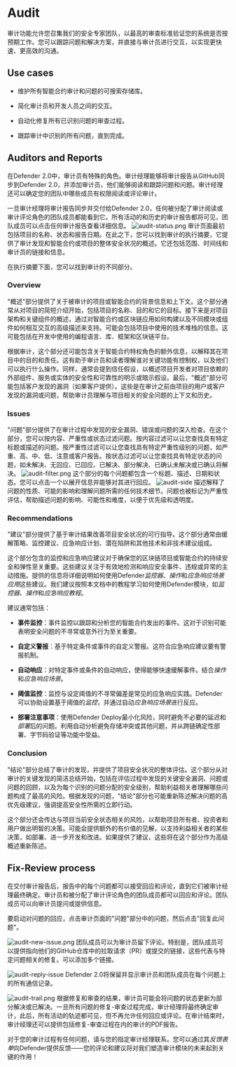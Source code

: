 # Audit
审计功能允许您召集我们的安全专家团队，以最高的审查标准验证您的系统是否按预期工作。您可以跟踪问题和解决方案，并直接与审计员进行交互，以实现更快速、更高效的沟通。

## Use cases
* 维护所有智能合约审计和问题的可搜索存储库。

* 简化审计员和开发人员之间的交互。

* 自动化修复所有已识别问题的审查过程。

* 跟踪审计中识别的所有问题，直到完成。

## Auditors and Reports
在Defender 2.0中，审计员有特殊的角色。审计经理能够将审计报告从GitHub同步到Defender 2.0，并添加审计员，他们能够阅读和跟踪问题和问题。审计经理还可以确定您的团队中哪些成员有权限阅读或评论审计。

一旦审计经理将审计报告同步并交付给Defender 2.0，任何被分配了审计阅读或审计评论角色的团队成员都能看到它。所有活动的和历史的审计报告都将可见，团队成员可以点击任何审计报告查看详细信息。
![audit-status.png](img/audit-status.png)
审计页面最初包括项目的名称、状态和报告日期。在此之下，您可以找到审计的执行摘要，它提供了审计发现和智能合约或项目的整体安全状况的概述。它还包括范围、时间线和审计员的链接和信息。

在执行摘要下面，您可以找到审计的不同部分。

### Overview
"概述"部分提供了关于被审计的项目或智能合约的背景信息和上下文。这个部分通常从对项目的简短介绍开始，包括项目的名称、目的和它的目标。接下来是对项目架构和关键组件的概述，通过对智能合约或区块链应用如何构建以及不同模块或组件如何相互交互的高级描述来支持。可能会包括项目中使用的技术堆栈的信息。这可能包括在开发中使用的编程语言、库、框架和区块链平台。

根据审计，这个部分还可能包含关于智能合约特权角色的额外信息，以解释其在项目中的目的和责任。这有助于审计员和读者理解谁对关键功能有控制权，以及他们可以执行什么操作。同样，通常会提到信任假设，以概述项目开发者对项目依赖的外部组件、服务或实体的安全性和可靠性的明示或暗示假设。最后，"概述"部分可能包括客户发现的漏洞（如果客户提供）。这些是在审计之前由项目的用户或客户发现的漏洞或问题，帮助审计员理解与项目相关的安全问题的上下文和历史。

### Issues
"问题"部分提供了在审计过程中发现的安全漏洞、错误或问题的深入检查。在这个部分，您可以按内容、严重性或状态过滤问题。按内容过滤可以让您查找具有特定标题或描述的问题。按严重性过滤可以让您查找具有特定严重性级别的问题，如严重、高、中、低、注意或客户报告。按状态过滤可以让您查找具有特定状态的问题，如未解决、无回应、已回应、已解决、部分解决、已确认未解决或已确认将解决。
![audit-filter.png](img/audit-filter.png)
这个部分的每个问题都包含一个标题、描述、日期和状态。您可以点击一个以展开信息并能够对其进行回应。
![audit-side](img/audit-side.png)
描述解释了问题的性质、可能的影响和理解问题所需的任何技术细节。问题也被标记为严重性评估，帮助描述问题的影响、可能性和难度，以便于优先级和透明度。

### Recommendations
"建议"部分提供了基于审计结果改善项目安全状况的可行指导。这个部分通常由缓解策略、监控建议、应急响应计划、潜在陷阱和其他技术和非技术建议组成。

这个部分包含的监控和应急响应建议对于确保您的区块链项目或智能合约的持续安全和弹性至关重要。这些建议关注于有效地检测和响应安全事件、违规或异常的主动措施。提供的信息将详细说明如何使用Defender*监控器*、*操作*和*应急响应场景应用*这些建议。我们建议按照本文档中的教程学习如何使用Defender模块，如*监控器*、*操作*和*应急响应教程*。

建议通常包括：

* **事件监控**：事件监控以跟踪和分析您的智能合约发出的事件。这对于识别可能表明安全问题的不寻常或意外行为至关重要。

* **自定义警报**：基于特定条件或事件的自定义警报。这符合应急响应建议要有警报机制。

* **自动响应**：对特定事件或条件的自动响应，使得能够快速缓解事件。结合*操作*和*应急响应场景*。

* **阈值监控**：监控与设定阈值的不寻常偏差是常见的应急响应实践。Defender可以协助设置基于阈值的*监控*，并通过自动*应急响应场景*进行反应。

* **部署注意事项**：使用Defender Deploy最小化风险，同时避免不必要的延迟和*部署*后的问题。利用自动分析避免存储冲突或其他问题，并从跨链确定性部署、字节码验证等功能中受益。

### Conclusion
"结论"部分总结了审计的发现，并提供了项目安全状况的整体评估。这个部分从对审计的关键发现的简洁总结开始，包括在评估过程中发现的关键安全漏洞、问题或问题的回顾，以及为每个识别的问题分配的安全级别，帮助利益相关者理解哪些问题构成了最高的风险。根据发现的问题，"结论"部分也可能重新陈述解决问题的高优先级建议，强调提高安全性所需的立即行动。

这个部分还会传达与项目当前安全状态相关的风险，以帮助项目所有者、投资者和用户做出明智的决策。可能会提供额外的有价值的见解，以支持利益相关者的某些决策，如部署、进一步开发和改进。如果提供了建议，这些将在这个部分作为高级概述重新陈述。

## Fix-Review process
在交付审计报告后，报告中的每个问题都可以接受回应和评论，直到它们被审计经理最终确定。审计员和被分配了审计评论角色的团队成员都可以回应和评论。团队成员可以向审计员提问或提供信息。

要启动对问题的回应，点击审计页面的"问题"部分中的问题，然后点击"回复此问题"。

![audit-new-issue.png](img/audit-new-issue.png)
团队成员可以为审计员留下评论。特别是，团队成员可以提供指向他们的GitHub仓库中的拉取请求（PR）或提交的链接，这些代表与特定问题相关的修复。可以添加多个链接。

![audit-reply-issue](img/audit-reply-issue.png)
Defender 2.0将保留并显示审计员和团队成员在每个问题上的所有通信记录。

![audit-trail.png](img/audit-trail.png)
根据修复和审查的结果，审计员可能会将问题的状态更新为部分解决或已解决。一旦所有问题的修复-审查过程完成，审计经理将最终确定审计，此后，所有活动的轨迹都可见，但不再允许任何回应或评论。在审计结束时，审计经理还可以提供包括修复-审查过程在内的审计的PDF报告。

对于您的审计过程有任何问题，请与您的指定审计经理联系。您可以通过其*反馈表单*向Defender提供反馈——您的评论和建议将对我们塑造审计模块的未来起到关键的作用！
